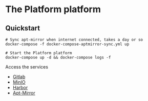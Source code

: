 # The Platform platform

## Quickstart
```
# Sync apt-mirror when internet connected, takes a day or so
docker-compose -f docker-compose-aptmirror-sync.yml up

# Start the Platform platform
docker-compose up -d && docker-compose logs -f
```

Access the services
- [Gitlab](http://gitlab.local.org)
- [MinIO](http://minio.local.org)
- [Harbor](http://harbor.local.org)
- [Apt-Mirror](http://apt-mirror.local.org)